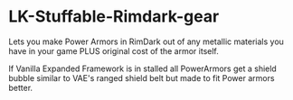 # LK-Stuffable-Rimdark-gear
Lets you make Power Armors in RimDark out of any metallic materials you have in your game PLUS original cost of the armor itself.

If Vanilla Expanded Framework is in stalled all PowerArmors get a shield bubble similar to VAE's ranged shield belt but made to fit Power armors better.
